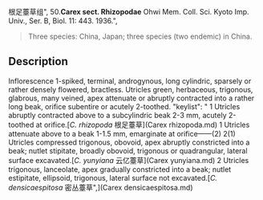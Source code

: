 根足薹草组",
50.**Carex sect. Rhizopodae** Ohwi Mem. Coll. Sci. Kyoto Imp. Univ., Ser. B, Biol. 11: 443. 1936.",

> Three species: China, Japan; three species (two endemic) in China.

## Description
Inflorescence 1-spiked, terminal, androgynous, long cylindric, sparsely or rather densely flowered, bractless. Utricles green, herbaceous, trigonous, glabrous, many veined, apex attenuate or abruptly contracted into a rather long beak, orifice subentire or acutely 2-toothed.
  "keylist": "
1 Utricles abruptly contracted above to a subcylindric beak 2-3 mm, acutely 2-toothed at orifice.[*C. rhizopoda* 根足薹草](Carex rhizopoda.md)
1 Utricles attenuate above to a beak 1-1.5 mm, emarginate at orifice——(2)
2(1) Utricles compressed trigonous, obovoid, apex abruptly constricted into a beak; nutlet stipitate, broadly obovoid, trigonous or quadrangular, lateral surface excavated.[*C. yunyiana* 云亿薹草](Carex yunyiana.md)
2 Utricles trigonous, lanceolate, apex gradually constricted into a beak; nutlet estipitate, ellipsoid, trigonous, lateral surface not excavated.[*C. densicaespitosa* 密丛薹草",](Carex densicaespitosa.md)
